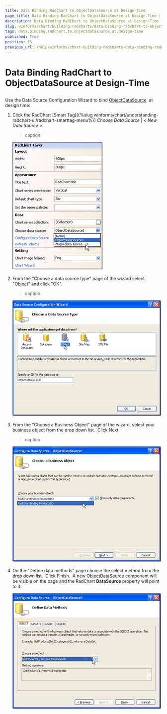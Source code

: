 ```yaml
---
title: Data Binding RadChart to ObjectDataSource at Design-Time
page_title: Data Binding RadChart to ObjectDataSource at Design-Time | UI for WinForms Documentation
description: Data Binding RadChart to ObjectDataSource at Design-Time
slug: winforms/chart/building-radcharts/data-binding-radchart-to-objectdatasource-at-design-time
tags: data,binding,radchart,to,objectdatasource,at,design-time
published: True
position: 13
previous_url: /help/winforms/chart-building-radcharts-data-binding-radchart-data-binding-radchart-to-objectdatasource-at-design-time.html
---
```


# Data Binding RadChart to ObjectDataSource at Design-Time



## 

Use the Data Source Configuration Wizard to bind [ObjectDataSource](http://msdn2.microsoft.com/en-us/library/system.web.ui.webcontrols.objectdatasource.aspx)  at design time:  

1. Click the RadChart [Smart Tag]({%slug winforms/chart/understanding-radchart-ui/radchart-smarttag-menu%}) *Choose Data Source* | *< New Data Source >*. 


	>caption 

	![chart-building-radcharts-data-binding-radchart-data-binding-radchart-to-objectdatasource-at-design-time 001](images/chart-building-radcharts-data-binding-radchart-data-binding-radchart-to-objectdatasource-at-design-time001.png)

1. From the "Choose a data source type" page of the wizard select "Object" and click "OK". 


	>caption 

	![chart-building-radcharts-data-binding-radchart-data-binding-radchart-to-objectdatasource-at-design-time 002](images/chart-building-radcharts-data-binding-radchart-data-binding-radchart-to-objectdatasource-at-design-time002.png)

1. From the "Choose a Business Object" page of the wizard, select your business object from the drop down list.  Click Next. 


	>caption 

	![chart-building-radcharts-data-binding-radchart-data-binding-radchart-to-objectdatasource-at-design-time 003](images/chart-building-radcharts-data-binding-radchart-data-binding-radchart-to-objectdatasource-at-design-time003.png)

1. On the "Define data methods" page choose the select method from the drop down list.  Click Finish.  A new [ObjectDataSource](http://msdn2.microsoft.com/en-us/library/system.web.ui.webcontrols.objectdatasource.aspx) component will be visible on the page and the RadChart __DataSource__ property will point to it. 

	![chart-building-radcharts-data-binding-radchart-data-binding-radchart-to-objectdatasource-at-design-time 004](images/chart-building-radcharts-data-binding-radchart-data-binding-radchart-to-objectdatasource-at-design-time004.png)
